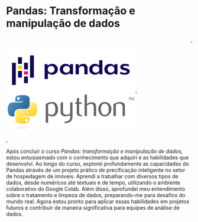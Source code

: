 # Pandas: Transformação e manipulação de dados

<p align="right">,    <p align="left">
  <img width="350" height="120" src="Logo/Pandas_logo.svg.png">,    <img width="350" height="100" src="Logo/Python_logo_and_wordmark.svg.png">
</p>,    </p>


  


Após concluir o curso *Pandas: transformação e manipulação de dados*, estou entusiasmado com o conhecimento que adquiri e as habilidades que desenvolvi. Ao longo do curso, explorei profundamente as capacidades do Pandas através de um projeto prático de precificação inteligente no setor de hospedagem de imóveis. Aprendi a trabalhar com diversos tipos de dados, desde numéricos até textuais e de tempo, utilizando o ambiente colaborativo do Google Colab. Além disso, aprofundei meu entendimento sobre o tratamento e limpeza de dados, preparando-me para desafios do mundo real. Agora estou pronto para aplicar essas habilidades em projetos futuros e contribuir de maneira significativa para equipes de análise de dados.
